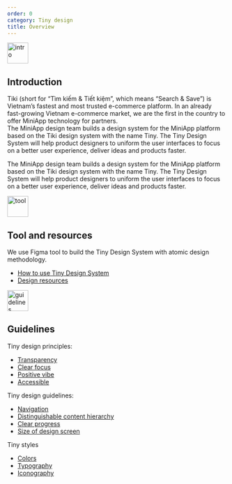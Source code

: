 ```yaml
---
order: 0
category: Tiny design
title: Overview
---
```


<img class="img-basic" src="https://salt.tikicdn.com/ts/social/ec/68/28/dd5ecb58d2e344fb98ceb9598c376ce8.png" alt="intro" width="48px" />

## **Introduction**

Tiki (short for “Tìm kiếm & Tiết kiệm”, which means “Search & Save”) is Vietnam’s fastest and most trusted e-commerce platform. In an already fast-growing Vietnam e-commerce market, we are the first in the country to offer MiniApp technology for partners. <br />
The MiniApp design team builds a design system for the MiniApp platform based on the Tiki design system with the name Tiny. The Tiny Design System will help product designers to uniform the user interfaces to focus on a better user experience, deliver ideas and products faster.

The MiniApp design team builds a design system for the MiniApp platform based on the Tiki design system with the name Tiny. The Tiny Design System will help product designers to uniform the user interfaces to focus on a better user experience, deliver ideas and products faster.

<img class="img-basic" src="https://salt.tikicdn.com/ts/social/33/d9/57/c84a51d1456d498f181f9fdeed565a8f.png" alt="tool" style="width: 48px" />

## **Tool and resources**

We use Figma tool to build the Tiny Design System with atomic design methodology.

- [How to use Tiny Design System](/docs/design/figma/started-en)
- [Design resources](/docs/design/figma/download-en)

<img class="img-basic" src="https://salt.tikicdn.com/ts/social/36/4c/7e/c269800a2d1aae270f123261b49c5112.png" alt="guidelines" width="48px" />

## **Guidelines**

Tiny design principles:

- [Transparency](/docs/design/principles/transparency-en)
- [Clear focus](/docs/design/principles/clear-focus-en)
- [Positive vibe](/docs/design/principles/positive-en)
- [Accessible](/docs/design/principles/accessible-en)

Tiny design guidelines:

- [Navigation](/docs/design/guideline/navigation-en)
- [Distinguishable content hierarchy](/docs/design/guideline/hierarchy-en)
- [Clear progress](/docs/design/guideline/clear-progress-en)
- [Size of design screen](/docs/design/guideline/frame-en)

Tiny styles

- [Colors](/docs/design/styles/color-en)
- [Typography](/docs/design/styles/font-en)
- [Iconography](/docs/design/styles/icon-en)
